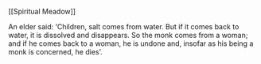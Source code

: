 [[Spiritual Meadow]]
 
An elder said: ‘Children, salt comes from water. But if it comes back to water, it is dissolved and disappears. So the monk comes from a woman; and if he comes back to a woman, he is undone and, insofar as his being a monk is concerned, he dies’.
